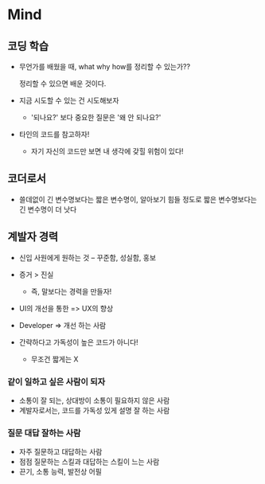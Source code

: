 # Mind



## 코딩 학습
- 무언가를 배웠을 때, what why how를 정리할 수 있는가??

  정리할 수 있으면 배운 것이다.
  
- 지금 시도할 수 있는 건 시도해보자

  - '되나요?' 보다 중요한 질문은 '왜 안 되나요?'
  
- 타인의 코드를 참고하자!

  - 자기 자신의 코드만 보면 내 생각에 갖힐 위험이 있다!



## 코더로서

- 쓸데없이 긴 변수명보다는 짧은 변수명이, 알아보기 힘들 정도로 짧은 변수명보다는 긴 변수명이 더 낫다



## 계발자 경력

- 신입 사원에게 원하는 것 – 꾸준함, 성실함, 홍보

- 증거 > 진실
  - 즉, 말보다는 경력을 만들자!
  
- UI의 개선을 통한 => UX의 향상

- Developer => 개선 하는 사람

- 간략하다고 가독성이 높은 코드가 아니다!
  - 무조건 짧게는 X
  
  

### 같이 일하고 싶은 사람이 되자

- 소통이 잘 되는, 상대방이 소통이 필요하지 않은 사람
- 계발자로서는, 코드를 가독성 있게 설명 잘 하는 사람



### 질문 대답 잘하는 사람

- 자주 질문하고 대답하는 사람
- 점점 질문하는 스킬과 대답하는 스킬이 느는 사람
- 끈기, 소통 능력, 발전상 어필
